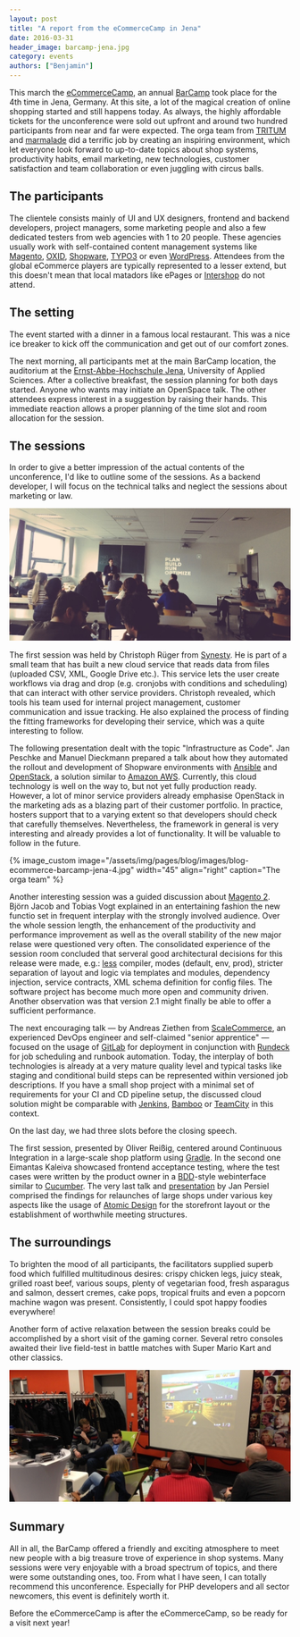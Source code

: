 ```yaml
---
layout: post
title: "A report from the eCommerceCamp in Jena"
date: 2016-03-31
header_image: barcamp-jena.jpg
category: events
authors: ["Benjamin"]
---
```


This march the [eCommerceCamp](http://www.ecommerce-camp.de), an annual [BarCamp](http://barcamp.org) took place for the 4th time in Jena, Germany.
At this site, a lot of the magical creation of online shopping started and still happens today.
As always, the highly affordable tickets for the unconference were sold out upfront and around two hundred participants from near and far were expected.
The orga team from [TRITUM](http://www.tritum.de) and [marmalade](http://www.marmalade.de) did a terrific job by creating an inspiring environment, which let everyone look forward to up-to-date topics about shop systems, productivity habits, email marketing, new technologies, customer satisfaction and team collaboration or even juggling with circus balls.

## The participants

The clientele consists mainly of UI and UX designers, frontend and backend developers, project managers, some marketing people and also a few dedicated testers from web agencies with 1 to 20 people. These agencies usually work with self-contained content management systems like [Magento](https://magento.com), [OXID](http://www.oxid-esales.com), [Shopware](https://en.shopware.com), [TYPO3](https://typo3.org) or even [WordPress](https://wordpress.com).
Attendees from the global eCommerce players are typically represented to a lesser extend, but this doesn't mean that local matadors like ePages or [Intershop](http://www.intershop.com) do not attend.

## The setting

The event started with a dinner in a famous local restaurant.
This was a nice ice breaker to kick off the communication and get out of our comfort zones.

The next morning, all participants met at the main BarCamp location, the auditorium at the [Ernst-Abbe-Hochschule Jena](http://www.eah-jena.de/), University of Applied Sciences.
After a collective breakfast, the session planning for both days started.
Anyone who wants may initiate an OpenSpace talk.
The other attendees express interest in a suggestion by raising their hands.
This immediate reaction allows a proper planning of the time slot and room allocation for the session.

## The sessions

In order to give a better impression of the actual contents of the unconference, I'd like to outline some of the sessions.
As a backend developer, I will focus on the technical talks and neglect the sessions about marketing or law.

![](/assets/img/pages/blog/images/blog-ecommerce-barcamp-jena-2.jpg)

The first session was held by Christoph Rüger from [Synesty](http://synesty.com).
He is part of a small team that has built a new cloud service that reads data from files (uploaded CSV, XML, Google Drive etc.).
This service lets the user create workflows via drag and drop (e.g. cronjobs with conditions and scheduling) that can interact with other service providers.
Christoph revealed, which tools his team used for internal project management, customer communication and issue tracking.
He also explained the process of finding the fitting frameworks for developing their service, which was a quite interesting to follow.

The following presentation dealt with the topic "Infrastructure as Code".
Jan Peschke and Manuel Dieckmann prepared a talk about how they automated the rollout and development of Shopware environments with [Ansible](https://www.ansible.com) and [OpenStack](https://www.openstack.org), a solution similar to [Amazon AWS](https://aws.amazon.com). Currently, this cloud technology is well on the way to, but not yet fully production ready.
However, a lot of minor service providers already emphasise OpenStack in the marketing ads as a blazing part of their customer portfolio.
In practice, hosters support that to a varying extent so that developers should check that carefully themselves.
Nevertheless, the framework in general is very interesting and already provides a lot of functionality. It will be valuable to follow in the future.

{% image_custom image="/assets/img/pages/blog/images/blog-ecommerce-barcamp-jena-4.jpg" width="45" align="right" caption="The orga team" %}

Another interesting session was a guided discussion about [Magento 2](https://magento.com/developers/magento2).
Björn Jacob and Tobias Vogt explained in an entertaining fashion the new functio set in frequent interplay with the strongly involved audience.
Over the whole session length, the enhancement of the productivity and performance improvement as well as the overall stability of the new major relase were questioned very often.
The consolidated experience of the session room concluded that serveral good architectural decisions for this release were made, e.g.: [less](http://lesscss.org/) compiler, modes (default, env, prod), stricter separation of layout and logic via templates and modules, dependency injection, service contracts, XML schema definition for config files.
The software project has become much more open and community driven. Another observation was that version 2.1 might finally be able to offer a sufficient performance.

The next encouraging talk — by Andreas Ziethen from [ScaleCommerce](http://www.scale.sc), an experienced DevOps engineer and self-claimed "senior apprentice" — focused on the usage of [GitLab](https://www.gitlab.com) for deployment in conjunction with [Rundeck](http://rundeck.org) for job scheduling and runbook automation.
Today, the interplay of both technologies is already at a very mature quality level and typical tasks like staging and conditional build steps can be represented within versioned job descriptions.
If you have a small shop project with a minimal set of requirements for your CI and CD pipeline setup, the discussed cloud solution might be comparable with [Jenkins](https://jenkins-ci.org), [Bamboo](https://confluence.atlassian.com/bamboo) or [TeamCity](https://www.jetbrains.com/teamcity) in this context.

On the last day, we had three slots before the closing speech.

The first session, presented by Oliver Reißig, centered around Continuous Integration in a large-scale shop platform using [Gradle](http://gradle.org/).
In the second one Eimantas Kaleiva showcased frontend acceptance testing, where the test cases were written by the product owner in a [BDD](http://behaviourdriven.org/)-style webinterface similar to [Cucumber](https://cucumber.io).
The very last talk and [presentation](http://janpersiel.com/why-designers-and-frond-end-developers-should-talk-more-often) by Jan Persiel comprised the findings for relaunches of large shops under various key aspects like the usage of [Atomic Design](http://bradfrost.com/blog/post/atomic-web-design) for the storefront layout or the establishment of worthwhile meeting structures.

## The surroundings

To brighten the mood of all participants, the facilitators supplied superb food which fulfilled multitudinous desires: crispy chicken legs, juicy steak, grilled roast beef, various soups, plenty of vegetarian food, fresh asparagus and salmon, dessert cremes, cake pops, tropical fruits and even a popcorn machine wagon was present.
Consistently, I could spot happy foodies everywhere!

Another form of active relaxation between the session breaks could be accomplished by a short visit of the gaming corner.
Several retro consoles awaited their live field-test in battle matches with Super Mario Kart and other classics.

![](/assets/img/pages/blog/images/blog-ecommerce-barcamp-jena-3.jpg)

## Summary

All in all, the BarCamp offered a friendly and exciting atmosphere to meet new people with a big treasure trove of experience in shop systems.
Many sessions were very enjoyable with a broad spectrum of topics, and there were some outstanding ones, too.
From what I have seen, I can totally recommend this unconference. Especially for PHP developers and all sector newcomers, this event is definitely worth it.

Before the eCommerceCamp is after the eCommerceCamp, so be ready for a visit next year!
